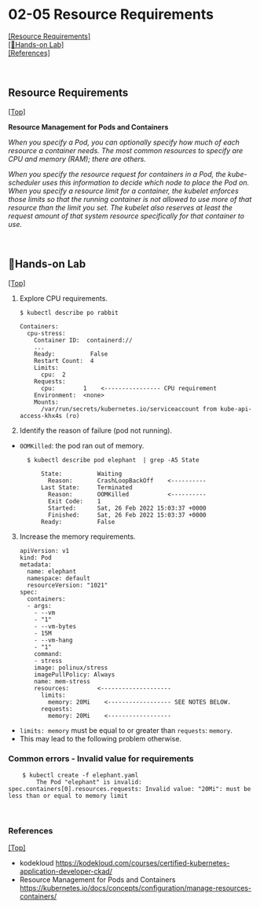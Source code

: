 # <span id='top'>02-05 Resource Requirements</span>

[[Resource Requirements]](#Requirements)  
[[🤲Hands-on Lab]](#handson)  
[[References]](#ref)

<br>

## <span id='Requirements'>Resource Requirements</span>

[[Top]](#top)

**Resource Management for Pods and Containers**

_When you specify a Pod, you can optionally specify how much of each resource a container needs. The most common resources to specify are CPU and memory (RAM); there are others._

_When you specify the resource request for containers in a Pod, the kube-scheduler uses this information to decide which node to place the Pod on. When you specify a resource limit for a container, the kubelet enforces those limits so that the running container is not allowed to use more of that resource than the limit you set. The kubelet also reserves at least the request amount of that system resource specifically for that container to use._

<br>

## <span id='handson'>🤲Hands-on Lab</span>

[[Top]](#top)

1.  Explore CPU requirements.

        $ kubectl describe po rabbit

        Containers:
          cpu-stress:
            Container ID:  containerd://
            ...
            Ready:          False
            Restart Count:  4
            Limits:
              cpu:  2
            Requests:
              cpu:        1    <---------------- CPU requirement
            Environment:  <none>
            Mounts:
              /var/run/secrets/kubernetes.io/serviceaccount from kube-api-access-khx4s (ro)

2.  Identify the reason of failure (pod not running).

- `OOMKilled`: the pod ran out of memory.

        $ kubectl describe pod elephant  | grep -A5 State

            State:          Waiting
              Reason:       CrashLoopBackOff    <----------
            Last State:     Terminated
              Reason:       OOMKilled           <----------
              Exit Code:    1
              Started:      Sat, 26 Feb 2022 15:03:37 +0000
              Finished:     Sat, 26 Feb 2022 15:03:37 +0000
            Ready:          False

3.  Increase the memory requirements.

        apiVersion: v1
        kind: Pod
        metadata:
          name: elephant
          namespace: default
          resourceVersion: "1021"
        spec:
          containers:
          - args:
            - --vm
            - "1"
            - --vm-bytes
            - 15M
            - --vm-hang
            - "1"
            command:
            - stress
            image: polinux/stress
            imagePullPolicy: Always
            name: mem-stress
            resources:        <--------------------
              limits:
                memory: 20Mi    <------------------ SEE NOTES BELOW.
              requests:
                memory: 20Mi    <------------------

- `limits: memory` must be equal to or greater than `requests`: `memory`.
- This may lead to the following problem otherwise.

### Common errors - Invalid value for requirements

        $ kubectl create -f elephant.yaml
            The Pod "elephant" is invalid: spec.containers[0].resources.requests: Invalid value: "20Mi": must be less than or equal to memory limit

<br>

### <span id='ref'>References</span>

[[Top]](#top)

- kodekloud https://kodekloud.com/courses/certified-kubernetes-application-developer-ckad/
- Resource Management for Pods and Containers https://kubernetes.io/docs/concepts/configuration/manage-resources-containers/
